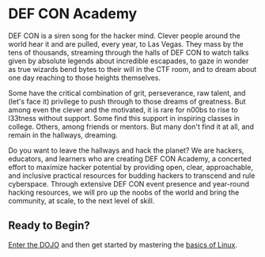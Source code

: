 # DEF CON Academy

DEF CON is a siren song for the hacker mind. Clever people around the world hear it and are pulled, every year, to Las Vegas. They mass by the tens of thousands, streaming through the halls of DEF CON to watch talks given by absolute legends about incredible escapades, to gaze in wonder as true wizards bend bytes to their will in the CTF room, and to dream about one day reaching to those heights themselves.

Some have the critical combination of grit, perseverance, raw talent, and (let's face it) privilege to push through to those dreams of greatness. But among even the clever and the motivated, it is rare for n00bs to rise to l33tness without support. Some find this support in inspiring classes in college. Others, among friends or mentors. But many don't find it at all, and remain in the hallways, dreaming.

Do you want to leave the hallways and hack the planet? We are hackers, educators, and learners who are creating DEF CON Academy, a concerted effort to maximize hacker potential by providing open, clear, approachable, and inclusive practical resources for budding hackers to transcend and rule cyberspace. Through extensive DEF CON event presence and year-round hacking resources, we will pro up the noobs of the world and bring the community, at scale, to the next level of skill.

## Ready to Begin?

[Enter the DOJO](https://pwn.college/welcome/welcome/) and then get started by mastering the [basics of Linux](https://pwn.college/linux-luminarium/).